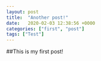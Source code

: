 ```yaml
---
layout: post
title:  "Another post!"
date:   2020-02-03 12:38:56 +0000
categories: ["first", "post"]
tags: ["Test"]
---
```

##This is my first post!